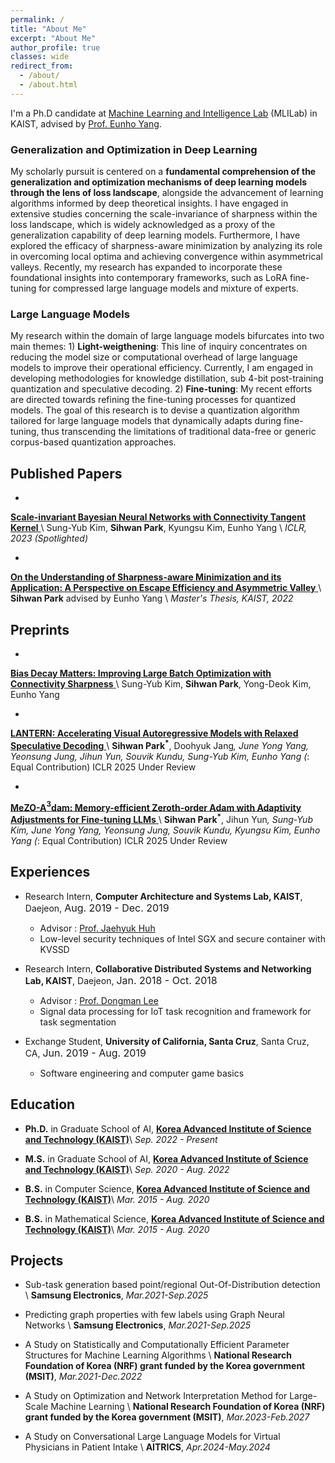 ```yaml
---
permalink: /
title: "About Me"
excerpt: "About Me"
author_profile: true
classes: wide
redirect_from:
  - /about/
  - /about.html
---
```


I'm a Ph.D candidate at [Machine Learning and Intelligence Lab](https://mli.kaist.ac.kr/) (MLILab) in KAIST, advised by [Prof. Eunho Yang](https://scholar.google.com/citations?user=UWO1mloAAAAJ).

### Generalization and Optimization in Deep Learning
My scholarly pursuit is centered on a **fundamental comprehension of the generalization and optimization mechanisms of deep learning models through the lens of loss landscape**, alongside the advancement of learning algorithms informed by deep theoretical insights. I have engaged in extensive studies concerning the scale-invariance of sharpness within the loss landscape, which is widely acknowledged as a proxy of the generalization capability of deep learning models. Furthermore, I have explored the efficacy of sharpness-aware minimization by analyzing its role in overcoming local optima and achieving convergence within asymmetrical valleys. Recently, my research has expanded to incorporate these foundational insights into contemporary frameworks, such as LoRA fine-tuning for compressed large language models and mixture of experts.

### Large Language Models
My research within the domain of large language models bifurcates into two main themes: 1) **Light-weigthening**: This line of inquiry concentrates on reducing the model size or computational overhead of large language models to improve their operational efficiency. Currently, I am engaged in developing methodologies for knowledge distillation, sub 4-bit post-training quantization and speculative decoding. 2) **Fine-tuning**: My recent efforts are directed towards refining the fine-tuning processes for quantized models. The goal of this research is to devise a quantization algorithm tailored for large language models that dynamically adapts during fine-tuning, thus transcending the limitations of traditional data-free or generic corpus-based quantization approaches.

## Published Papers

- <a href="https://openreview.net/pdf?id=VZ5EaTI6dqa">
**Scale-invariant Bayesian Neural Networks with Connectivity Tangent Kernel**
</a> \\
Sung-Yub Kim, **Sihwan Park**, Kyungsu Kim, Eunho Yang \\
*ICLR, 2023 (Spotlighted)*

- <a href="../assets/papers/master_thesis.pdf">
**On the Understanding of Sharpness-aware Minimization and its Application: A Perspective on Escape Efficiency and Asymmetric Valley**
</a> \\
**Sihwan Park** advised by Eunho Yang \\
*Master's Thesis, KAIST, 2022*

<!---
- <a href="../assets/papers/paper1.pdf">
**Scalable Task Segmentation Method Based on Change Point Detection of Multi-sensors in Smart Spaces**
</a> \\
**Sihwan Park**, Hyunju Kim, Dongman Lee \\
*Proceedings of the Korean Information Science Society Conference 2018, pp.1764-1766, Jun 2018, (Honorable Mention Award)*
-->

## Preprints
- <a href="https://openreview.net/pdf?id=Mvf5zr2qs6">
**Bias Decay Matters: Improving Large Batch Optimization with Connectivity Sharpness** 
</a> \\
Sung-Yub Kim, **Sihwan Park**, Yong-Deok Kim, Eunho Yang
- <a href="https://openreview.net/pdf?id=98d7DLMGdt">
**LANTERN: Accelerating Visual Autoregressive Models with Relaxed Speculative Decoding**
</a> \\
**Sihwan Park<sup>*</sup>**, Doohyuk Jang<sup>*</sup>, June Yong Yang, Yeonsung Jung, Jihun Yun, Souvik Kundu, Sung-Yub Kim, Eunho Yang 
(<sup>*</sup>: Equal Contribution)
ICLR 2025 Under Review
- <a href="https://openreview.net/pdf?id=OBIuFjZzmp">
**MeZO-A$^3$dam: Memory-efficient Zeroth-order Adam with Adaptivity Adjustments for Fine-tuning LLMs**
</a> \\
**Sihwan Park<sup>*</sup>**, Jihun Yun<sup>*</sup>, Sung-Yub Kim, June Yong Yang, Yeonsung Jung, Souvik Kundu, Kyungsu Kim, Eunho Yang 
(<sup>*</sup>: Equal Contribution)
ICLR 2025 Under Review


## Experiences
- Research Intern, **Computer Architecture and Systems Lab, KAIST**, Daejeon, <font size="3">Aug. 2019 - Dec. 2019</font>
  - Advisor : [Prof. Jaehyuk Huh](https://jaehyuk-huh.github.io/)
  - Low-level security techniques of Intel SGX and secure container with KVSSD

- Research Intern, **Collaborative Distributed Systems and Networking Lab, KAIST**, Daejeon, <font size="3">Jan. 2018 - Oct. 2018</font>
  - Advisor : [Prof. Dongman Lee](http://143.248.55.123/cdsn/?p=29)
  - Signal data processing for IoT task recognition and framework for task segmentation

- Exchange Student, **University of California, Santa Cruz**, Santa Cruz, CA, <font size="3">Jun. 2019 - Aug. 2019</font>
  - Software engineering and computer game basics
    
## Education

- **Ph.D.** in Graduate School of AI, <a href="https://gsai.kaist.ac.kr/">**Korea Advanced Institute of Science and Technology (KAIST)**</a>\\
*Sep. 2022 - Present*
  
- **M.S.** in Graduate School of AI, <a href="https://gsai.kaist.ac.kr/">**Korea Advanced Institute of Science and Technology (KAIST)**</a>\\
*Sep. 2020 - Aug. 2022*

- **B.S.** in Computer Science, <a href="https://cs.kaist.ac.kr">**Korea Advanced Institute of Science and Technology (KAIST)**</a>\\
*Mar. 2015 - Aug. 2020*

- **B.S.** in Mathematical Science, <a href="https://mathsci.kaist.ac.kr">**Korea Advanced Institute of Science and Technology (KAIST)**</a>\\
*Mar. 2015 - Aug. 2020*

## Projects

- Sub-task generation based point/regional Out-Of-Distribution detection \\
**Samsung Electronics**, *Mar.2021-Sep.2025*

- Predicting graph properties with few labels using Graph Neural Networks \\
**Samsung Electronics**, *Mar.2021-Sep.2025*

- A Study on Statistically and Computationally Efficient Parameter Structures for Machine Learning Algorithms \\
**National Research Foundation of Korea (NRF) grant funded by the Korea government (MSIT)**, *Mar.2021-Dec.2022*
  
- A Study on Optimization and Network Interpretation Method for Large-Scale Machine Learning \\
**National Research Foundation of Korea (NRF) grant funded by the Korea government (MSIT)**, *Mar.2023-Feb.2027*

- A Study on Conversational Large Language Models for Virtual Physicians in Patient Intake \\
**AITRICS**, *Apr.2024-May.2024*

